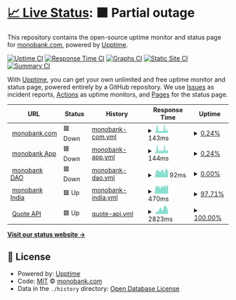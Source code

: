 # [📈 Live Status](https://status.monobank.com): <!--live status--> **🟧 Partial outage**

This repository contains the open-source uptime monitor and status page for [monobank.com](https://monobank.com/), powered by [Upptime](https://github.com/upptime/upptime).

[![Uptime CI](https://github.com/monobankcom/upptime/workflows/Uptime%20CI/badge.svg)](https://github.com/monobankcom/upptime/actions?query=workflow%3A%22Uptime+CI%22)
[![Response Time CI](https://github.com/monobankcom/upptime/workflows/Response%20Time%20CI/badge.svg)](https://github.com/monobankcom/upptime/actions?query=workflow%3A%22Response+Time+CI%22)
[![Graphs CI](https://github.com/monobankcom/upptime/workflows/Graphs%20CI/badge.svg)](https://github.com/monobankcom/upptime/actions?query=workflow%3A%22Graphs+CI%22)
[![Static Site CI](https://github.com/monobankcom/upptime/workflows/Static%20Site%20CI/badge.svg)](https://github.com/monobankcom/upptime/actions?query=workflow%3A%22Static+Site+CI%22)
[![Summary CI](https://github.com/monobankcom/upptime/workflows/Summary%20CI/badge.svg)](https://github.com/monobankcom/upptime/actions?query=workflow%3A%22Summary+CI%22)

With [Upptime](https://upptime.js.org), you can get your own unlimited and free uptime monitor and status page, powered entirely by a GitHub repository. We use [Issues](https://github.com/monobankcom/upptime/issues) as incident reports, [Actions](https://github.com/monobankcom/upptime/actions) as uptime monitors, and [Pages](https://status.monobank.com) for the status page.

<!--start: status pages-->
<!-- This summary is generated by Upptime (https://github.com/upptime/upptime) -->
<!-- Do not edit this manually, your changes will be overwritten -->
<!-- prettier-ignore -->
| URL | Status | History | Response Time | Uptime |
| --- | ------ | ------- | ------------- | ------ |
| <img alt="" src="https://icons.duckduckgo.com/ip3/monobank.com.ico" height="13"> [monobank.com](https://monobank.com) | 🟥 Down | [monobank-com.yml](https://github.com/monobankcom/upptime/commits/HEAD/history/monobank-com.yml) | <details><summary><img alt="Response time graph" src="./graphs/monobank-com/response-time-week.png" height="20"> 143ms</summary><br><a href="https://status.monobank.com/history/monobank-com"><img alt="Response time 251" src="https://img.shields.io/endpoint?url=https%3A%2F%2Fraw.githubusercontent.com%2Fmonobankcom%2Fupptime%2FHEAD%2Fapi%2Fmonobank-com%2Fresponse-time.json"></a><br><a href="https://status.monobank.com/history/monobank-com"><img alt="24-hour response time 122" src="https://img.shields.io/endpoint?url=https%3A%2F%2Fraw.githubusercontent.com%2Fmonobankcom%2Fupptime%2FHEAD%2Fapi%2Fmonobank-com%2Fresponse-time-day.json"></a><br><a href="https://status.monobank.com/history/monobank-com"><img alt="7-day response time 143" src="https://img.shields.io/endpoint?url=https%3A%2F%2Fraw.githubusercontent.com%2Fmonobankcom%2Fupptime%2FHEAD%2Fapi%2Fmonobank-com%2Fresponse-time-week.json"></a><br><a href="https://status.monobank.com/history/monobank-com"><img alt="30-day response time 153" src="https://img.shields.io/endpoint?url=https%3A%2F%2Fraw.githubusercontent.com%2Fmonobankcom%2Fupptime%2FHEAD%2Fapi%2Fmonobank-com%2Fresponse-time-month.json"></a><br><a href="https://status.monobank.com/history/monobank-com"><img alt="1-year response time 251" src="https://img.shields.io/endpoint?url=https%3A%2F%2Fraw.githubusercontent.com%2Fmonobankcom%2Fupptime%2FHEAD%2Fapi%2Fmonobank-com%2Fresponse-time-year.json"></a></details> | <details><summary><a href="https://status.monobank.com/history/monobank-com">0.24%</a></summary><a href="https://status.monobank.com/history/monobank-com"><img alt="All-time uptime 25.30%" src="https://img.shields.io/endpoint?url=https%3A%2F%2Fraw.githubusercontent.com%2Fmonobankcom%2Fupptime%2FHEAD%2Fapi%2Fmonobank-com%2Fuptime.json"></a><br><a href="https://status.monobank.com/history/monobank-com"><img alt="24-hour uptime 0.00%" src="https://img.shields.io/endpoint?url=https%3A%2F%2Fraw.githubusercontent.com%2Fmonobankcom%2Fupptime%2FHEAD%2Fapi%2Fmonobank-com%2Fuptime-day.json"></a><br><a href="https://status.monobank.com/history/monobank-com"><img alt="7-day uptime 0.24%" src="https://img.shields.io/endpoint?url=https%3A%2F%2Fraw.githubusercontent.com%2Fmonobankcom%2Fupptime%2FHEAD%2Fapi%2Fmonobank-com%2Fuptime-week.json"></a><br><a href="https://status.monobank.com/history/monobank-com"><img alt="30-day uptime 1.63%" src="https://img.shields.io/endpoint?url=https%3A%2F%2Fraw.githubusercontent.com%2Fmonobankcom%2Fupptime%2FHEAD%2Fapi%2Fmonobank-com%2Fuptime-month.json"></a><br><a href="https://status.monobank.com/history/monobank-com"><img alt="1-year uptime 25.30%" src="https://img.shields.io/endpoint?url=https%3A%2F%2Fraw.githubusercontent.com%2Fmonobankcom%2Fupptime%2FHEAD%2Fapi%2Fmonobank-com%2Fuptime-year.json"></a></details>
| <img alt="" src="https://icons.duckduckgo.com/ip3/app.monobank.com.ico" height="13"> [monobank App](https://app.monobank.com) | 🟥 Down | [monobank-app.yml](https://github.com/monobankcom/upptime/commits/HEAD/history/monobank-app.yml) | <details><summary><img alt="Response time graph" src="./graphs/monobank-app/response-time-week.png" height="20"> 144ms</summary><br><a href="https://status.monobank.com/history/monobank-app"><img alt="Response time 204" src="https://img.shields.io/endpoint?url=https%3A%2F%2Fraw.githubusercontent.com%2Fmonobankcom%2Fupptime%2FHEAD%2Fapi%2Fmonobank-app%2Fresponse-time.json"></a><br><a href="https://status.monobank.com/history/monobank-app"><img alt="24-hour response time 55" src="https://img.shields.io/endpoint?url=https%3A%2F%2Fraw.githubusercontent.com%2Fmonobankcom%2Fupptime%2FHEAD%2Fapi%2Fmonobank-app%2Fresponse-time-day.json"></a><br><a href="https://status.monobank.com/history/monobank-app"><img alt="7-day response time 144" src="https://img.shields.io/endpoint?url=https%3A%2F%2Fraw.githubusercontent.com%2Fmonobankcom%2Fupptime%2FHEAD%2Fapi%2Fmonobank-app%2Fresponse-time-week.json"></a><br><a href="https://status.monobank.com/history/monobank-app"><img alt="30-day response time 150" src="https://img.shields.io/endpoint?url=https%3A%2F%2Fraw.githubusercontent.com%2Fmonobankcom%2Fupptime%2FHEAD%2Fapi%2Fmonobank-app%2Fresponse-time-month.json"></a><br><a href="https://status.monobank.com/history/monobank-app"><img alt="1-year response time 204" src="https://img.shields.io/endpoint?url=https%3A%2F%2Fraw.githubusercontent.com%2Fmonobankcom%2Fupptime%2FHEAD%2Fapi%2Fmonobank-app%2Fresponse-time-year.json"></a></details> | <details><summary><a href="https://status.monobank.com/history/monobank-app">0.24%</a></summary><a href="https://status.monobank.com/history/monobank-app"><img alt="All-time uptime 28.69%" src="https://img.shields.io/endpoint?url=https%3A%2F%2Fraw.githubusercontent.com%2Fmonobankcom%2Fupptime%2FHEAD%2Fapi%2Fmonobank-app%2Fuptime.json"></a><br><a href="https://status.monobank.com/history/monobank-app"><img alt="24-hour uptime 0.00%" src="https://img.shields.io/endpoint?url=https%3A%2F%2Fraw.githubusercontent.com%2Fmonobankcom%2Fupptime%2FHEAD%2Fapi%2Fmonobank-app%2Fuptime-day.json"></a><br><a href="https://status.monobank.com/history/monobank-app"><img alt="7-day uptime 0.24%" src="https://img.shields.io/endpoint?url=https%3A%2F%2Fraw.githubusercontent.com%2Fmonobankcom%2Fupptime%2FHEAD%2Fapi%2Fmonobank-app%2Fuptime-week.json"></a><br><a href="https://status.monobank.com/history/monobank-app"><img alt="30-day uptime 1.63%" src="https://img.shields.io/endpoint?url=https%3A%2F%2Fraw.githubusercontent.com%2Fmonobankcom%2Fupptime%2FHEAD%2Fapi%2Fmonobank-app%2Fuptime-month.json"></a><br><a href="https://status.monobank.com/history/monobank-app"><img alt="1-year uptime 28.69%" src="https://img.shields.io/endpoint?url=https%3A%2F%2Fraw.githubusercontent.com%2Fmonobankcom%2Fupptime%2FHEAD%2Fapi%2Fmonobank-app%2Fuptime-year.json"></a></details>
| <img alt="" src="https://icons.duckduckgo.com/ip3/dao.monobank.com.ico" height="13"> [monobank DAO](https://dao.monobank.com) | 🟥 Down | [monobank-dao.yml](https://github.com/monobankcom/upptime/commits/HEAD/history/monobank-dao.yml) | <details><summary><img alt="Response time graph" src="./graphs/monobank-dao/response-time-week.png" height="20"> 92ms</summary><br><a href="https://status.monobank.com/history/monobank-dao"><img alt="Response time 263" src="https://img.shields.io/endpoint?url=https%3A%2F%2Fraw.githubusercontent.com%2Fmonobankcom%2Fupptime%2FHEAD%2Fapi%2Fmonobank-dao%2Fresponse-time.json"></a><br><a href="https://status.monobank.com/history/monobank-dao"><img alt="24-hour response time 124" src="https://img.shields.io/endpoint?url=https%3A%2F%2Fraw.githubusercontent.com%2Fmonobankcom%2Fupptime%2FHEAD%2Fapi%2Fmonobank-dao%2Fresponse-time-day.json"></a><br><a href="https://status.monobank.com/history/monobank-dao"><img alt="7-day response time 92" src="https://img.shields.io/endpoint?url=https%3A%2F%2Fraw.githubusercontent.com%2Fmonobankcom%2Fupptime%2FHEAD%2Fapi%2Fmonobank-dao%2Fresponse-time-week.json"></a><br><a href="https://status.monobank.com/history/monobank-dao"><img alt="30-day response time 81" src="https://img.shields.io/endpoint?url=https%3A%2F%2Fraw.githubusercontent.com%2Fmonobankcom%2Fupptime%2FHEAD%2Fapi%2Fmonobank-dao%2Fresponse-time-month.json"></a><br><a href="https://status.monobank.com/history/monobank-dao"><img alt="1-year response time 263" src="https://img.shields.io/endpoint?url=https%3A%2F%2Fraw.githubusercontent.com%2Fmonobankcom%2Fupptime%2FHEAD%2Fapi%2Fmonobank-dao%2Fresponse-time-year.json"></a></details> | <details><summary><a href="https://status.monobank.com/history/monobank-dao">0.00%</a></summary><a href="https://status.monobank.com/history/monobank-dao"><img alt="All-time uptime 17.69%" src="https://img.shields.io/endpoint?url=https%3A%2F%2Fraw.githubusercontent.com%2Fmonobankcom%2Fupptime%2FHEAD%2Fapi%2Fmonobank-dao%2Fuptime.json"></a><br><a href="https://status.monobank.com/history/monobank-dao"><img alt="24-hour uptime 0.00%" src="https://img.shields.io/endpoint?url=https%3A%2F%2Fraw.githubusercontent.com%2Fmonobankcom%2Fupptime%2FHEAD%2Fapi%2Fmonobank-dao%2Fuptime-day.json"></a><br><a href="https://status.monobank.com/history/monobank-dao"><img alt="7-day uptime 0.00%" src="https://img.shields.io/endpoint?url=https%3A%2F%2Fraw.githubusercontent.com%2Fmonobankcom%2Fupptime%2FHEAD%2Fapi%2Fmonobank-dao%2Fuptime-week.json"></a><br><a href="https://status.monobank.com/history/monobank-dao"><img alt="30-day uptime 1.38%" src="https://img.shields.io/endpoint?url=https%3A%2F%2Fraw.githubusercontent.com%2Fmonobankcom%2Fupptime%2FHEAD%2Fapi%2Fmonobank-dao%2Fuptime-month.json"></a><br><a href="https://status.monobank.com/history/monobank-dao"><img alt="1-year uptime 17.69%" src="https://img.shields.io/endpoint?url=https%3A%2F%2Fraw.githubusercontent.com%2Fmonobankcom%2Fupptime%2FHEAD%2Fapi%2Fmonobank-dao%2Fuptime-year.json"></a></details>
| <img alt="" src="https://icons.duckduckgo.com/ip3/monobank.in.ico" height="13"> [monobank India](https://monobank.in) | 🟩 Up | [monobank-india.yml](https://github.com/monobankcom/upptime/commits/HEAD/history/monobank-india.yml) | <details><summary><img alt="Response time graph" src="./graphs/monobank-india/response-time-week.png" height="20"> 470ms</summary><br><a href="https://status.monobank.com/history/monobank-india"><img alt="Response time 456" src="https://img.shields.io/endpoint?url=https%3A%2F%2Fraw.githubusercontent.com%2Fmonobankcom%2Fupptime%2FHEAD%2Fapi%2Fmonobank-india%2Fresponse-time.json"></a><br><a href="https://status.monobank.com/history/monobank-india"><img alt="24-hour response time 469" src="https://img.shields.io/endpoint?url=https%3A%2F%2Fraw.githubusercontent.com%2Fmonobankcom%2Fupptime%2FHEAD%2Fapi%2Fmonobank-india%2Fresponse-time-day.json"></a><br><a href="https://status.monobank.com/history/monobank-india"><img alt="7-day response time 470" src="https://img.shields.io/endpoint?url=https%3A%2F%2Fraw.githubusercontent.com%2Fmonobankcom%2Fupptime%2FHEAD%2Fapi%2Fmonobank-india%2Fresponse-time-week.json"></a><br><a href="https://status.monobank.com/history/monobank-india"><img alt="30-day response time 457" src="https://img.shields.io/endpoint?url=https%3A%2F%2Fraw.githubusercontent.com%2Fmonobankcom%2Fupptime%2FHEAD%2Fapi%2Fmonobank-india%2Fresponse-time-month.json"></a><br><a href="https://status.monobank.com/history/monobank-india"><img alt="1-year response time 456" src="https://img.shields.io/endpoint?url=https%3A%2F%2Fraw.githubusercontent.com%2Fmonobankcom%2Fupptime%2FHEAD%2Fapi%2Fmonobank-india%2Fresponse-time-year.json"></a></details> | <details><summary><a href="https://status.monobank.com/history/monobank-india">97.71%</a></summary><a href="https://status.monobank.com/history/monobank-india"><img alt="All-time uptime 93.12%" src="https://img.shields.io/endpoint?url=https%3A%2F%2Fraw.githubusercontent.com%2Fmonobankcom%2Fupptime%2FHEAD%2Fapi%2Fmonobank-india%2Fuptime.json"></a><br><a href="https://status.monobank.com/history/monobank-india"><img alt="24-hour uptime 88.27%" src="https://img.shields.io/endpoint?url=https%3A%2F%2Fraw.githubusercontent.com%2Fmonobankcom%2Fupptime%2FHEAD%2Fapi%2Fmonobank-india%2Fuptime-day.json"></a><br><a href="https://status.monobank.com/history/monobank-india"><img alt="7-day uptime 97.71%" src="https://img.shields.io/endpoint?url=https%3A%2F%2Fraw.githubusercontent.com%2Fmonobankcom%2Fupptime%2FHEAD%2Fapi%2Fmonobank-india%2Fuptime-week.json"></a><br><a href="https://status.monobank.com/history/monobank-india"><img alt="30-day uptime 96.61%" src="https://img.shields.io/endpoint?url=https%3A%2F%2Fraw.githubusercontent.com%2Fmonobankcom%2Fupptime%2FHEAD%2Fapi%2Fmonobank-india%2Fuptime-month.json"></a><br><a href="https://status.monobank.com/history/monobank-india"><img alt="1-year uptime 93.12%" src="https://img.shields.io/endpoint?url=https%3A%2F%2Fraw.githubusercontent.com%2Fmonobankcom%2Fupptime%2FHEAD%2Fapi%2Fmonobank-india%2Fuptime-year.json"></a></details>
| <img alt="" src="https://icons.duckduckgo.com/ip3/api.cow.fi.ico" height="13"> [Quote API](https://api.cow.fi/mainnet/api/v1/quote) | 🟩 Up | [quote-api.yml](https://github.com/monobankcom/upptime/commits/HEAD/history/quote-api.yml) | <details><summary><img alt="Response time graph" src="./graphs/quote-api/response-time-week.png" height="20"> 2823ms</summary><br><a href="https://status.monobank.com/history/quote-api"><img alt="Response time 2263" src="https://img.shields.io/endpoint?url=https%3A%2F%2Fraw.githubusercontent.com%2Fmonobankcom%2Fupptime%2FHEAD%2Fapi%2Fquote-api%2Fresponse-time.json"></a><br><a href="https://status.monobank.com/history/quote-api"><img alt="24-hour response time 2973" src="https://img.shields.io/endpoint?url=https%3A%2F%2Fraw.githubusercontent.com%2Fmonobankcom%2Fupptime%2FHEAD%2Fapi%2Fquote-api%2Fresponse-time-day.json"></a><br><a href="https://status.monobank.com/history/quote-api"><img alt="7-day response time 2823" src="https://img.shields.io/endpoint?url=https%3A%2F%2Fraw.githubusercontent.com%2Fmonobankcom%2Fupptime%2FHEAD%2Fapi%2Fquote-api%2Fresponse-time-week.json"></a><br><a href="https://status.monobank.com/history/quote-api"><img alt="30-day response time 3133" src="https://img.shields.io/endpoint?url=https%3A%2F%2Fraw.githubusercontent.com%2Fmonobankcom%2Fupptime%2FHEAD%2Fapi%2Fquote-api%2Fresponse-time-month.json"></a><br><a href="https://status.monobank.com/history/quote-api"><img alt="1-year response time 2263" src="https://img.shields.io/endpoint?url=https%3A%2F%2Fraw.githubusercontent.com%2Fmonobankcom%2Fupptime%2FHEAD%2Fapi%2Fquote-api%2Fresponse-time-year.json"></a></details> | <details><summary><a href="https://status.monobank.com/history/quote-api">100.00%</a></summary><a href="https://status.monobank.com/history/quote-api"><img alt="All-time uptime 100.00%" src="https://img.shields.io/endpoint?url=https%3A%2F%2Fraw.githubusercontent.com%2Fmonobankcom%2Fupptime%2FHEAD%2Fapi%2Fquote-api%2Fuptime.json"></a><br><a href="https://status.monobank.com/history/quote-api"><img alt="24-hour uptime 100.00%" src="https://img.shields.io/endpoint?url=https%3A%2F%2Fraw.githubusercontent.com%2Fmonobankcom%2Fupptime%2FHEAD%2Fapi%2Fquote-api%2Fuptime-day.json"></a><br><a href="https://status.monobank.com/history/quote-api"><img alt="7-day uptime 100.00%" src="https://img.shields.io/endpoint?url=https%3A%2F%2Fraw.githubusercontent.com%2Fmonobankcom%2Fupptime%2FHEAD%2Fapi%2Fquote-api%2Fuptime-week.json"></a><br><a href="https://status.monobank.com/history/quote-api"><img alt="30-day uptime 100.00%" src="https://img.shields.io/endpoint?url=https%3A%2F%2Fraw.githubusercontent.com%2Fmonobankcom%2Fupptime%2FHEAD%2Fapi%2Fquote-api%2Fuptime-month.json"></a><br><a href="https://status.monobank.com/history/quote-api"><img alt="1-year uptime 100.00%" src="https://img.shields.io/endpoint?url=https%3A%2F%2Fraw.githubusercontent.com%2Fmonobankcom%2Fupptime%2FHEAD%2Fapi%2Fquote-api%2Fuptime-year.json"></a></details>

<!--end: status pages-->

[**Visit our status website →**](https://status.monobank.com)

## 📄 License

- Powered by: [Upptime](https://github.com/upptime/upptime)
- Code: [MIT](./LICENSE) © [monobank.com](https://monobank.com/)
- Data in the `./history` directory: [Open Database License](https://opendatacommons.org/licenses/odbl/1-0/)
